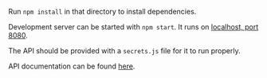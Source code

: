 Run `npm install` in that directory to install dependencies.

Development server can be started with `npm start`. It runs on [localhost, port 8080](http://localhost:8080).

The API should be provided with a `secrets.js` file for it to run properly.

API documentation can be found [here](https://documenter.getpostman.com/view/3191118/SVtTz9Pn?version=latest).
